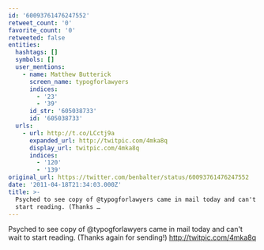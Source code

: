 ```yaml
---
id: '60093761476247552'
retweet_count: '0'
favorite_count: '0'
retweeted: false
entities:
  hashtags: []
  symbols: []
  user_mentions:
    - name: Matthew Butterick
      screen_name: typogforlawyers
      indices:
        - '23'
        - '39'
      id_str: '605038733'
      id: '605038733'
  urls:
    - url: http://t.co/LCctj9a
      expanded_url: http://twitpic.com/4mka8q
      display_url: twitpic.com/4mka8q
      indices:
        - '120'
        - '139'
original_url: https://twitter.com/benbalter/status/60093761476247552
date: '2011-04-18T21:34:03.000Z'
title: >-
  Psyched to see copy of @typogforlawyers came in mail today and can't wait to
  start reading. (Thanks …
---
```


Psyched to see copy of @typogforlawyers came in mail today and can't wait to start reading. (Thanks again for sending!) http://twitpic.com/4mka8q